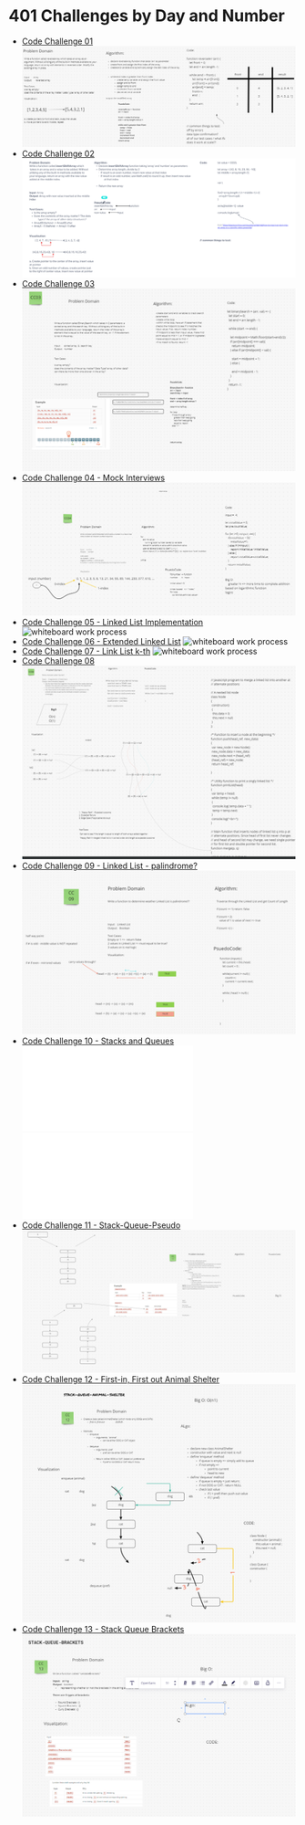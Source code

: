 # 401 Challenges by Day and Number

* [Code Challenge 01](./array-reverse/README.md)
  ![whiteboard screenshot](./array-reverse/array-reverse.png)
* [Code Challenge 02](./array-insert-shift/README.md)
  ![whiteboard screenshot](./array-insert-shift/array-insert-shift.png)
* [Code Challenge 03](./array-binary-search/README.md)
  ![whiteboard screenshot](./array-binary-search/array-binary-search.png)
* [Code Challenge 04 - Mock Interviews](./cc04-interviews/README.md)
  ![whiteboard work process](./cc04-interviews/wb-interview.png)
* [Code Challenge 05 - Linked List Implementation](./linked-list-imp/README.md)
  ![whiteboard work process]()
* [Code Challenge 06 - Extended Linked List](./linked-list-ext/README.md)
  ![whiteboard work process]()
* [Code Challenge 07 - Link List k-th](./linked-list-kth/README.md)
  ![whiteboard work process]()
* [Code Challenge 08](./linked-list-zip/README.md)
  ![whiteboard screenshot](./linked-list-zip/linked-list-zip.png)
* [Code Challenge 09 - Linked List - palindrome?](./cc08-interviews/README.md)
  ![whiteboard screenshot](./cc08-interviews/palindrome.png)
* [Code Challenge 10 - Stacks and Queues](./stacks-queues/README.md)
  ![stacks](./stacks-queues/stacks.js)
  ![queues](./stacks-queues/queues.js)
* [Code Challenge 11 - Stack-Queue-Pseudo](./stack-queue-pseudo/README.md)
  ![stack-queue-pseudo](./stack-queue-pseudo/stack-queue-pseudo.png)
* [Code Challenge 12 - First-in, First out Animal Shelter](./stack-queue-animal-shelter/README.md)
  ![stack-queue-animal-shelter](./stack-queue-animal-shelter/stack-queue-animal-shelter.png)
* [Code Challenge 13 - Stack Queue Brackets](./stack-queue-brackets/README.md)
  ![stack-queue-brackets](./stack-queue-brackets/stack-queue-brackets.png)

<!--



# Linked List Zip



## Whiteboard Process

![WhiteBoardProcess]()

## Approach & Efficiency



## Solution

 -->
